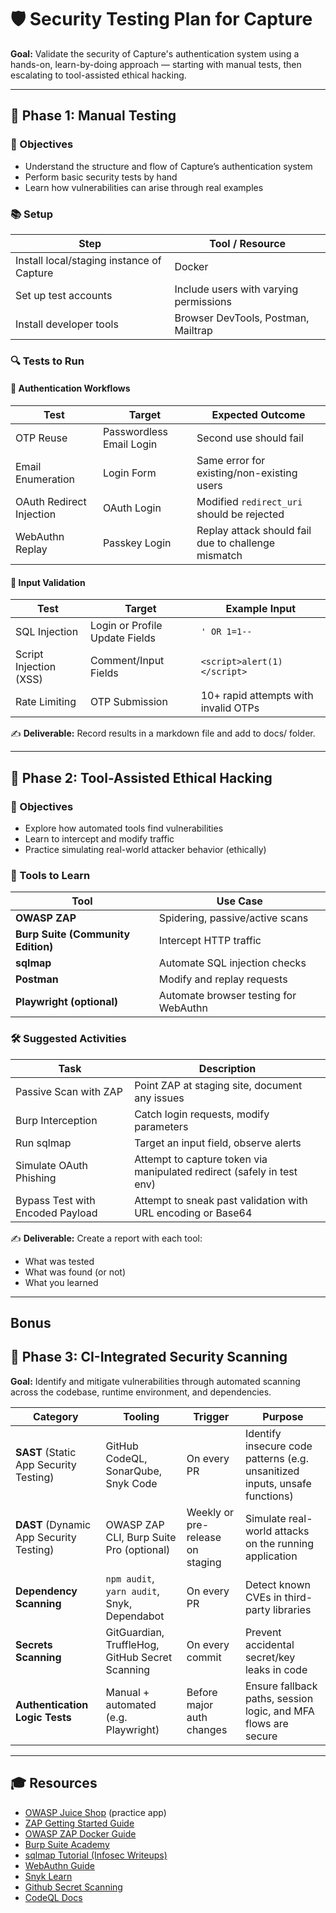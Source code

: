 # 🛡️ Security Testing Plan for Capture
 
**Goal:** Validate the security of Capture's authentication system using a hands-on, learn-by-doing approach — starting with manual tests, then escalating to tool-assisted ethical hacking.
 
---
 
## 🔰 Phase 1: Manual Testing
 
### 🎯 Objectives
- Understand the structure and flow of Capture’s authentication system
- Perform basic security tests by hand
- Learn how vulnerabilities can arise through real examples
 
### 📚 Setup
 
| Step | Tool / Resource |
|------|------------------|
| Install local/staging instance of Capture | Docker |
| Set up test accounts | Include users with varying permissions |
| Install developer tools | Browser DevTools, Postman, Mailtrap |
 
### 🔍 Tests to Run
 
#### 🔑 Authentication Workflows
 
| Test | Target | Expected Outcome |
|------|--------|------------------|
| OTP Reuse | Passwordless Email Login | Second use should fail |
| Email Enumeration | Login Form | Same error for existing/non-existing users |
| OAuth Redirect Injection | OAuth Login | Modified `redirect_uri` should be rejected |
| WebAuthn Replay | Passkey Login | Replay attack should fail due to challenge mismatch |
 
#### 🧪 Input Validation
 
| Test | Target | Example Input |
|------|--------|---------------|
| SQL Injection | Login or Profile Update Fields | `' OR 1=1--` |
| Script Injection (XSS) | Comment/Input Fields | `<script>alert(1)</script>` |
| Rate Limiting | OTP Submission | 10+ rapid attempts with invalid OTPs |
 
✍️ **Deliverable:** Record results in a markdown file and add to docs/ folder.
 
---
 
## 🧨 Phase 2: Tool-Assisted Ethical Hacking
 
### 🎯 Objectives
- Explore how automated tools find vulnerabilities
- Learn to intercept and modify traffic
- Practice simulating real-world attacker behavior (ethically)
 
### 🔧 Tools to Learn
 
| Tool | Use Case |
|------|----------|
| **OWASP ZAP** | Spidering, passive/active scans |
| **Burp Suite (Community Edition)** | Intercept HTTP traffic |
| **sqlmap** | Automate SQL injection checks |
| **Postman** | Modify and replay requests |
| **Playwright (optional)** | Automate browser testing for WebAuthn |
 
### 🛠 Suggested Activities
 
| Task | Description |
|------|-------------|
| Passive Scan with ZAP | Point ZAP at staging site, document any issues |
| Burp Interception | Catch login requests, modify parameters |
| Run sqlmap | Target an input field, observe alerts |
| Simulate OAuth Phishing | Attempt to capture token via manipulated redirect (safely in test env) |
| Bypass Test with Encoded Payload | Attempt to sneak past validation with URL encoding or Base64 |
 
✍️ **Deliverable:** Create a report with each tool:
- What was tested
- What was found (or not)
- What you learned

---

## Bonus
## 🧰 Phase 3: CI-Integrated Security Scanning

**Goal:** Identify and mitigate vulnerabilities through automated scanning across the codebase, runtime environment, and dependencies.

| Category                | Tooling                                         | Trigger                        | Purpose                                                                 |
|-------------------------|-------------------------------------------------|--------------------------------|-------------------------------------------------------------------------|
| **SAST** (Static App Security Testing)   | GitHub CodeQL, SonarQube, Snyk Code             | On every PR                    | Identify insecure code patterns (e.g. unsanitized inputs, unsafe functions) |
| **DAST** (Dynamic App Security Testing) | OWASP ZAP CLI, Burp Suite Pro (optional)        | Weekly or pre-release on staging | Simulate real-world attacks on the running application                 |
| **Dependency Scanning** | `npm audit`, `yarn audit`, Snyk, Dependabot     | On every PR                    | Detect known CVEs in third-party libraries                             |
| **Secrets Scanning**    | GitGuardian, TruffleHog, GitHub Secret Scanning | On every commit                | Prevent accidental secret/key leaks in code                            |
| **Authentication Logic Tests** | Manual + automated (e.g. Playwright)       | Before major auth changes      | Ensure fallback paths, session logic, and MFA flows are secure         |

---
 
## 🎓 Resources
 
- [OWASP Juice Shop](https://owasp.org/www-project-juice-shop/) (practice app)
- [ZAP Getting Started Guide](https://www.zaproxy.org/getting-started/)
- [OWASP ZAP Docker Guide](https://www.zaproxy.org/docs/docker/baseline-scan/)
- [Burp Suite Academy](https://portswigger.net/web-security)
- [sqlmap Tutorial (Infosec Writeups)](https://infosecwriteups.com/sqlmap-guide-beginners-edition-f355b8e89050)
- [WebAuthn Guide](https://webauthn.guide/)
- [Snyk Learn](https://learn.snyk.io/)
- [Github Secret Scanning](https://docs.github.com/en/code-security/secret-scanning)
- [CodeQL Docs](https://codeql.github.com/docs/)
 
